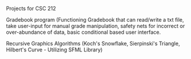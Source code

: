 Projects for CSC 212

Gradebook program (Functioning Gradebook that can read/write a txt file, take user-input for manual grade manipulation, safety nets for incorrect or over-abundance of data, basic conditional based user interface.

Recursive Graphics Algorithms (Koch's Snowflake, Sierpinski's Triangle, Hilbert's Curve - Utilizing SFML Library)
